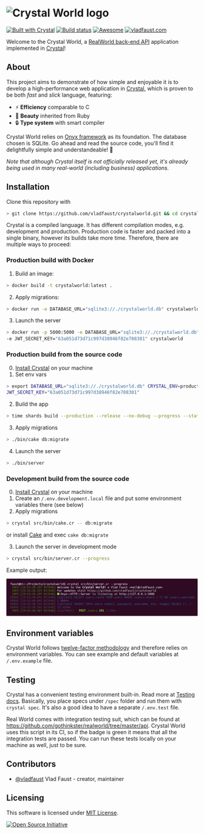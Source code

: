 # ![Crystal World logo](media/logo.png)

[![Built with Crystal](https://img.shields.io/badge/built%20with-crystal-000000.svg?style=flat-square)](https://crystal-lang.org/)
[![Build status](https://img.shields.io/travis/vladfaust/crystalworld/master.svg?style=flat-square)](https://travis-ci.org/vladfaust/crystalworld)
[![Awesome](https://awesome.re/badge-flat2.svg)](https://github.com/veelenga/awesome-crystal)
[![vladfaust.com](https://img.shields.io/badge/style-.com-lightgrey.svg?longCache=true&style=flat-square&label=vladfaust&colorB=0a83d8)](https://vladfaust.com)

Welcome to the Crystal World, a [RealWorld back-end API](https://realworld.io) application implemented in [Crystal](https://crystal-lang.org)!

## About

This project aims to demonstrate of how simple and enjoyable it is to develop a high-performance web application in [Crystal](https://crystal-lang.org), which is proven to be both *fast* and *slick* language, featuring:

* ⚡️ **Efficiency** comparable to C
* 🍃 **Beauty** inherited from Ruby
* 🔒 **Type system** with smart compiler

Crystal World relies on [Onyx framework](https://github.com/onyxframework) as its foundation. The database chosen is SQLite. Go ahead and read the source code, you'll find it delightfully simple and understandeable! 🍰

*Note that although Crystal itself is not officially released yet, it's already being used in many real-world (including business) applications.*

## Installation

Clone this repository with

```sh
> git clone https://github.com/vladfaust/crystalworld.git && cd crystalworld
```

Crystal is a compiled language. It has different compilation modes, e.g. development and production. Production code is faster and packed into a single binary, however its builds take more time. Therefore, there are multiple ways to proceed:

### Production build with Docker

1. Build an image:

```sh
> docker build -t crystalworld:latest .
```
2. Apply migrations:

```sh
> docker run -e DATABASE_URL="sqlite3://./crystalworld.db" crystalworld bin/cake db:migrate
```

3. Launch the server

```sh
> docker run -p 5000:5000 -e DATABASE_URL="sqlite3://./crystalworld.db" \
-e JWT_SECRET_KEY="63a051d73d71c997d38946f82e708301" crystalworld
```

### Production build from the source code

0. [Install Crystal](https://crystal-lang.org/docs/installation/) on your machine
1. Set env vars

```sh
> export DATABASE_URL="sqlite3://./crystalworld.db" CRYSTAL_ENV=production \
JWT_SECRET_KEY="63a051d73d71c997d38946f82e708301"
```

2. Build the app

```sh
> time shards build --production --release --no-debug --progress --stats
```

3. Apply migrations

```sh
> ./bin/cake db:migrate
```

4. Launch the server

```sh
> ./bin/server
```

### Development build from the source code

0. [Install Crystal](https://crystal-lang.org/docs/installation/) on your machine
1. Create an `/.env.development.local` file and put some environment variables there (see below)
2. Apply migrations

```sh
> crystal src/bin/cake.cr -- db:migrate
```

or install [Cake](https://github.com/axvm/cake) and exec `cake db:migrate`

3. Launch the server in development mode

```sh
> crystal src/bin/server.cr --progress
```

Example output:

![Example terminal screenshot](media/terminal-screenshot.png)

## Environment variables

Crystal World follows [twelve-factor methodology](https://12factor.net/) and therefore relies on environment variables. You can see example and default variables at `/.env.example` file.

## Testing

Crystal has a convenient testing environment built-in. Read more at [Testing docs](https://crystal-lang.org/docs/guides/testing.html). Basically, you place specs under `/spec` folder and run them with `crystal spec`. It's also a good idea to have a separate `/.env.test` file.

Real World comes with integration testing suit, which can be found at <https://github.com/gothinkster/realworld/tree/master/api>. Crystal World uses this script in its CI, so if the badge is green it means that all the integration tests are passed. You can run these tests locally on your machine as well, just to be sure.

## Contributors

- [@vladfaust](https://github.com/vladfaust) Vlad Faust - creator, maintainer

## Licensing

This software is licensed under [MIT License](LICENSE).

[![Open Source Initiative](https://upload.wikimedia.org/wikipedia/commons/thumb/4/42/Opensource.svg/100px-Opensource.svg.png)](https://opensource.org/licenses/MIT)
